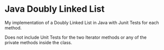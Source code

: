 # Java Doubly Linked List 

My implementation of a Doubly Linked List in Java with Junit Tests for each method.

Does not include Unit Tests for the two Iterator methods or any of the private methods inside the class. 
